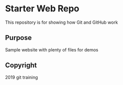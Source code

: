 # Starter Web Repo

This repository is for showing how Git and GitHub work

## Purpose

Sample website with plenty of files for demos

## Copyright
2019 git training
